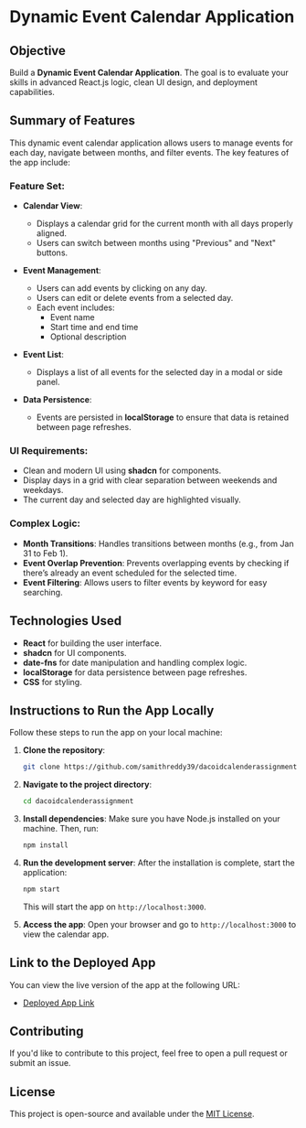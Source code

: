 # Dynamic Event Calendar Application

## **Objective**

Build a **Dynamic Event Calendar Application**. The goal is to evaluate your skills in advanced React.js logic, clean UI design, and deployment capabilities.

## **Summary of Features**

This dynamic event calendar application allows users to manage events for each day, navigate between months, and filter events. The key features of the app include:

### **Feature Set:**

- **Calendar View**:
  - Displays a calendar grid for the current month with all days properly aligned.
  - Users can switch between months using "Previous" and "Next" buttons.

- **Event Management**:
  - Users can add events by clicking on any day.
  - Users can edit or delete events from a selected day.
  - Each event includes:
    - Event name
    - Start time and end time
    - Optional description

- **Event List**:
  - Displays a list of all events for the selected day in a modal or side panel.

- **Data Persistence**:
  - Events are persisted in **localStorage** to ensure that data is retained between page refreshes.

### **UI Requirements**:

- Clean and modern UI using **shadcn** for components.
- Display days in a grid with clear separation between weekends and weekdays.
- The current day and selected day are highlighted visually.

### **Complex Logic**:

- **Month Transitions**: Handles transitions between months (e.g., from Jan 31 to Feb 1).
- **Event Overlap Prevention**: Prevents overlapping events by checking if there’s already an event scheduled for the selected time.
- **Event Filtering**: Allows users to filter events by keyword for easy searching.

## **Technologies Used**

- **React** for building the user interface.
- **shadcn** for UI components.
- **date-fns** for date manipulation and handling complex logic.
- **localStorage** for data persistence between page refreshes.
- **CSS** for styling.

## **Instructions to Run the App Locally**

Follow these steps to run the app on your local machine:

1. **Clone the repository**:
    ```bash
    git clone https://github.com/samithreddy39/dacoidcalenderassignment.git
    ```

2. **Navigate to the project directory**:
    ```bash
    cd dacoidcalenderassignment
    ```

3. **Install dependencies**:
    Make sure you have Node.js installed on your machine. Then, run:
    ```bash
    npm install
    ```

4. **Run the development server**:
    After the installation is complete, start the application:
    ```bash
    npm start
    ```

    This will start the app on `http://localhost:3000`.

5. **Access the app**:
    Open your browser and go to `http://localhost:3000` to view the calendar app.

## **Link to the Deployed App**

You can view the live version of the app at the following URL:
- [Deployed App Link](https://dacoidcalenderassignment-git-master-samiths-projects-7af474ec.vercel.app)

## **Contributing**

If you'd like to contribute to this project, feel free to open a pull request or submit an issue.

## **License**

This project is open-source and available under the [MIT License](LICENSE).

